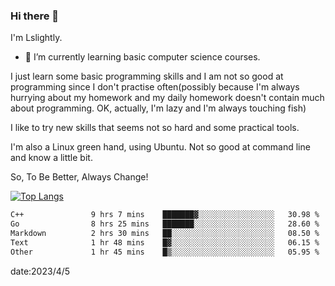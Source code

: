 ### Hi there 👋

I'm Lslightly.

- 🌱 I’m currently learning basic computer science courses.

I just learn some basic programming skills and I am not so good at programming since I don't practise often(possibly because I'm always hurrying about my homework and my daily homework doesn't contain much about programming. OK, actually, I'm lazy and I'm always touching fish)

I like to try new skills that seems not so hard and some practical tools.

I'm also a Linux green hand, using Ubuntu. Not so good at command line and know a little bit.

So, To Be Better, Always Change!

[![Top Langs](https://github-readme-stats.vercel.app/api/top-langs/?username=Lslightly&layout=compact)](https://github.com/anuraghazra/github-readme-stats)

<!--START_SECTION:waka-->

```txt
C++               9 hrs 7 mins    ███████▓░░░░░░░░░░░░░░░░░   30.98 %
Go                8 hrs 25 mins   ███████░░░░░░░░░░░░░░░░░░   28.60 %
Markdown          2 hrs 30 mins   ██░░░░░░░░░░░░░░░░░░░░░░░   08.50 %
Text              1 hr 48 mins    █▓░░░░░░░░░░░░░░░░░░░░░░░   06.15 %
Other             1 hr 45 mins    █▒░░░░░░░░░░░░░░░░░░░░░░░   05.95 %
```

<!--END_SECTION:waka-->

date:2023/4/5


